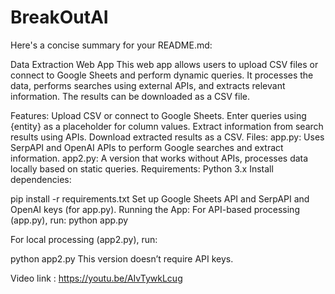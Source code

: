 # BreakOutAI

Here's a concise summary for your README.md:

Data Extraction Web App
This web app allows users to upload CSV files or connect to Google Sheets and perform dynamic queries. It processes the data, performs searches using external APIs, and extracts relevant information. The results can be downloaded as a CSV file.

Features:
Upload CSV or connect to Google Sheets.
Enter queries using {entity} as a placeholder for column values.
Extract information from search results using APIs.
Download extracted results as a CSV.
Files:
app.py: Uses SerpAPI and OpenAI APIs to perform Google searches and extract information.
app2.py: A version that works without APIs, processes data locally based on static queries.
Requirements:
Python 3.x
Install dependencies:


pip install -r requirements.txt
Set up Google Sheets API and SerpAPI and OpenAI keys (for app.py).
Running the App:
For API-based processing (app.py), run:
python app.py

For local processing (app2.py), run:

python app2.py
This version doesn’t require API keys.

Video link :  https://youtu.be/AIvTywkLcug

